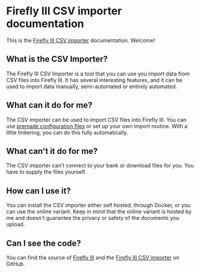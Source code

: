 # Firefly III CSV importer documentation

This is the [Firefly III CSV importer](https://github.com/firefly-iii/csv-importer) documentation. Welcome!

## What is the CSV Importer?

The Firefly III CSV Importer is a tool that you can use you import data from CSV files into Firefly III. It has several interesting features, and it can be used to import data manually, semi-automated or entirely automated.

## What can it do for me?

The CSV importer can be used to import CSV files into Firefly III. You can use [premade configuration files](https://github.com/firefly-iii/import-configurations/) or set up your own import routine. With a little tinkering, you can do this fully automatically.

## What can't it do for me?

The CSV importer can't connect to your bank or download files for you. You have to supply the files yourself.

## How can I use it?

You can install the CSV importer either self hosted, through Docker, or you can use the online variant. Keep in mind that the online variant is hosted by me and doesn't guarantee the privacy or safety of the documents you upload.

## Can I see the code?

You can find the source of [Firefly III](https://github.com/firefly-iii/firefly-iii) and the [Firefly III CSV importer](https://github.com/firefly-iii/csv-importer) on GitHub.
